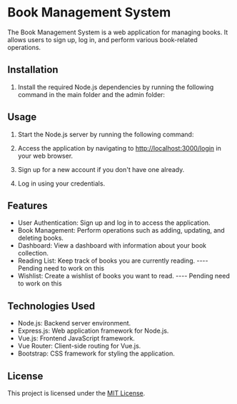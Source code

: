 # Book Management System

The Book Management System is a web application for managing books. It allows users to sign up, log in, and perform various book-related operations.

## Installation

1. Install the required Node.js dependencies by running the following command in the main folder and the admin folder:
   

## Usage

1. Start the Node.js server by running the following command:


2. Access the application by navigating to [http://localhost:3000/login](http://localhost:3000/login) in your web browser.

3. Sign up for a new account if you don't have one already.

4. Log in using your credentials.

## Features

- User Authentication: Sign up and log in to access the application.
- Book Management: Perform operations such as adding, updating, and deleting books.
- Dashboard: View a dashboard with information about your book collection.
- Reading List: Keep track of books you are currently reading. ---- Pending need to work on this
- Wishlist: Create a wishlist of books you want to read. ---- Pending need to work on this

## Technologies Used

- Node.js: Backend server environment.
- Express.js: Web application framework for Node.js.
- Vue.js: Frontend JavaScript framework.
- Vue Router: Client-side routing for Vue.js.
- Bootstrap: CSS framework for styling the application.

## License

This project is licensed under the [MIT License](LICENSE).

